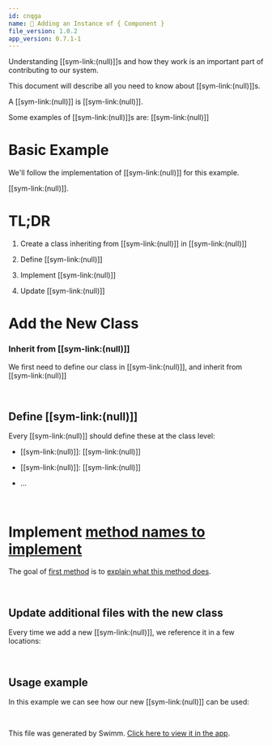 ```yaml
---
id: cnqga
name: 🔘 Adding an Instance of { Component }
file_version: 1.0.2
app_version: 0.7.1-1
---
```


Understanding [[sym-link:(null)]]s and how they work is an important part of contributing to our system.

This document will describe all you need to know about [[sym-link:(null)]]s.

A [[sym-link:(null)]] is [[sym-link:(null)]].

Some examples of [[sym-link:(null)]]s are: [[sym-link:(null)]]

# Basic Example

We'll follow the implementation of [[sym-link:(null)]] for this example.

[[sym-link:(null)]].

# TL;DR

1.  Create a class inheriting from [[sym-link:(null)]] in [[sym-link:(null)]]
    
2.  Define [[sym-link:(null)]]
    
3.  Implement [[sym-link:(null)]]
    
4.  Update [[sym-link:(null)]]
    

# Add the New Class

### Inherit from [[sym-link:(null)]]

We first need to define our class in [[sym-link:(null)]], and inherit from [[sym-link:(null)]]

<br/>

## Define [[sym-link:(null)]]

Every [[sym-link:(null)]] should define these at the class level:

*   [[sym-link:(null)]]: [[sym-link:(null)]]
    
*   [[sym-link:(null)]]: [[sym-link:(null)]]
    
*   ...

<br/>

# Implement [method names to implement](#text-placeholder-id-uke9s)

The goal of [first method](#text-placeholder-id-wmcbi) is to [explain what this method does](#text-placeholder-id-qmikw).

<br/>

## **Update additional files with the new class**

Every time we add a new [[sym-link:(null)]], we reference it in a few locations:

<br/>

## Usage example

In this example we can see how our new [[sym-link:(null)]] can be used:

<br/>

This file was generated by Swimm. [Click here to view it in the app](http://localhost:5000/repos/Z2l0aHViJTNBJTNBc3Rva2Utd2VhdGhlciUzQSUzQUFkZGllQ29oZW4=/docs/cnqga).